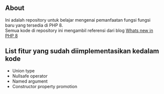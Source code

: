 ## About

Ini adalah repository untuk belajar mengenai pemanfaatan fungsi fungsi baru yang tersedia di PHP 8.   
Semua kode di repository ini mengambil referensi dari blog [Whats new in PHP 8](https://stitcher.io/blog/new-in-php-8)

## List fitur yang sudah diimplementasikan kedalam kode

- Union type
- Nullsafe operator
- Named argument
- Constructor property promotion